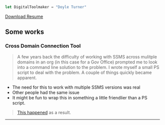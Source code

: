 ```javascript
let DigitalToolmaker = "Doyle Turner"
```


[Download Resume](http://doyleturner.net/DoyleTurner.pdf)

## Some works
### Cross Domain Connection Tool
> A few years back the difficulty of working with SSMS across mulitple domains in an org (in this case for a Gov Office) prompted me to look into a command line solution to the problem. I wrote myself a small PS script to deal with the problem. A couple of things quickly became apparent.

- The need for this to work with multiple SSMS versions was real
- Other people had the same issue
- It might be fun to wrap this in something a little friendlier than a PS script.

> [This happened](https://github.com/doymturner/CrossDomainConnectionTool) as a result.
---
